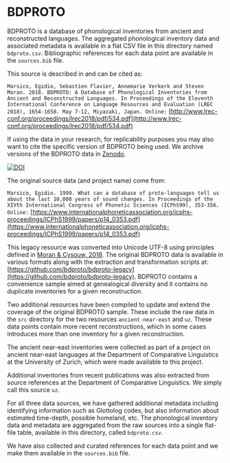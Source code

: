 BDPROTO
=======

BDPROTO is a database of phonological inventories from ancient and reconstructed languages. The aggregated phonological inventory data and associated metadata is available in a flat CSV file in this directory named `bdproto.csv`. Bibliographic references for each data point are available in the `sources.bib` file.

This source is described in and can be cited as:

```Marsico, Egidio, Sebastien Flavier, Annemarie Verkerk and Steven Moran. 2018. BDPROTO: A Database of Phonological Inventories from Ancient and Reconstructed Languages. In Proceedings of the Eleventh International Conference on Language Resources and Evaluation (LREC 2018), 1654-1658. May 7-12, Miyazaki, Japan. Online:``` [http://www.lrec-conf.org/proceedings/lrec2018/pdf/534.pdf](http://www.lrec-conf.org/proceedings/lrec2018/pdf/534.pdf)

If using the data in your research, for replicability purposes you may also want to cite the specific version of BDPROTO being used. We archive versions of the BDPROTO data in [Zenodo](https://doi.org/10.5281/zenodo.3521639).

[![DOI](https://zenodo.org/badge/DOI/10.5281/zenodo.3521639)](https://doi.org/10.5281/zenodo.3521639)

The original source data (and project name) come from:

```Marsico, Egidio. 1999. What can a database of proto-languages tell us about the last 10,000 years of sound changes. In Proceedings of the XIVth International Congress of Phonetic Sciences (ICPhS99), 353-356. Online:``` [https://www.internationalphoneticassociation.org/icphs-proceedings/ICPhS1999/papers/p14_0353.pdf](https://www.internationalphoneticassociation.org/icphs-proceedings/ICPhS1999/papers/p14_0353.pdf)

This legacy resource was converted into Unicode UTF-8 using principles defined in [Moran & Cysouw, 2018](https://github.com/unicode-cookbook/cookbook/blob/master/unicode-cookbook.pdf). The original BDPROTO data is available in various formats along with the extraction and transformation scripts at: [https://github.com/bdproto/bdproto-legacy](https://github.com/bdproto/bdproto-legacy). BDPROTO contains a convenience sample aimed at genealogical diversity and it contains no duplicate inventories for a given reconstruction.

Two additional resources have been compiled to update and extend the coverage of the original BDPROTO sample. These include the raw data in the `src` directory for the two resources `ancient-near-east` and `uz`. These data points contain more recent reconstructions, which in some cases introduces more than one inventory for a given reconstruction.

The ancient near-east inventories were collected as part of a project on ancient near-east languages at the Department of Comparative Linguistics at the University of Zurich, which were made available to this project. 

Additional inventories from recent publications was also extracted from source references at the Department of Comparative Linguistics. We simply call this source `uz`.

For all three data sources, we have gathered additional metadata including identifying information such as Glottolog codes, but also information about estimated time-depth, possible homeland, etc. The phonological inventory data and metadata are aggregated from the raw sources into a single flat-file table, available in this directory, called `bdproto.csv`.

We have also collected and curated references for each data point and we make them available in the `sources.bib` file. 
